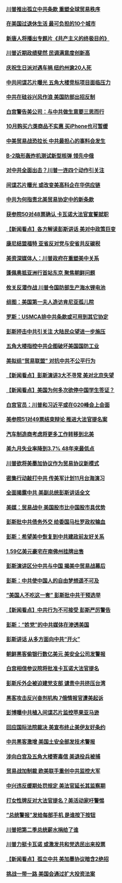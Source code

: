 #### [川普推出孤立中共条款 重塑全球贸易秩序](../pages/nsc412/n10767738.md?t=10081232) 

#### [在美国过退休生活 最可负担的10个城市](../pages/nsc412/n10765527.md?t=10081232) 

#### [新唐人将播出专题片《共产主义的终极目的》](../pages/nsc412/n10767004.md?t=10081232) 

#### [川普近期政绩斐然 民调满意度创新高](../pages/nsc412/n10767124.md?t=10081232) 

#### [庆祝生日派对遇车祸 纽约州逾20人死](../pages/nsc412/n10767006.md?t=10081232) 

#### [中共间谍芯片曝光 五角大楼竞标项目面临压力](../pages/nsc412/n10767062.md?t=10081232) 

#### [中共在硅谷兴风作浪 美国防部出招反制](../pages/nsc412/n10766985.md?t=10081232) 

#### [白宫警告美公司：与中共做生意要三思而行](../pages/nsc412/n10766026.md?t=10081232) 

#### [10月购买六类商品不实惠 买iPhone也可暂缓](../pages/nsc412/n10764637.md?t=10081232) 

#### [中美贸易战恐拉长 中共最担心的事料会发生](../pages/nsc412/n10765864.md?t=10081232) 

#### [B-2隐形轰炸机测试新型核弹 领先中俄](../pages/nsc412/n10764610.md?t=10081232) 

#### [对中共全面出击？川普一连四个动作引关注](../pages/nsc412/n10765620.md?t=10081232) 

#### [间谍芯片曝光 或改变美高科企在华供应链](../pages/nsc412/n10765631.md?t=10081232) 

#### [中共为何指责北美贸易协定中的新条款](../pages/nsc412/n10764045.md?t=10081232) 

#### [获参院50对48票确认 卡瓦诺大法官宣誓就职](../pages/nsc412/n10765530.md?t=10081232) 

#### [【新闻看点】各方解读彭斯讲话 美对中政策巨变](../pages/nsc412/n10765366.md?t=10081232) 

#### [康尼结盟福特 亚省反对党与安省共反碳税](../pages/nsc412/n10765623.md?t=10081232) 

#### [美资深媒体人：川普政府在重塑美中关系](../pages/nsc412/n10764264.md?t=10081232) 

#### [蓬佩奥抵亚洲行首站东京 聚焦朝鲜问题](../pages/nsc412/n10765171.md?t=10081232) 

#### [攸关反潜作战 川普令国防部生产海水锂电池](../pages/nsc412/n10765089.md?t=10081232) 

#### [组图：美国第一夫人造访肯尼亚孤儿院](../pages/nsc412/n10764950.md?t=10081232) 

#### [罗斯：USMCA排中共条款或可用到其它协定](../pages/nsc412/n10764388.md?t=10081232) 

#### [彭斯抨击中共引关注 大陆民众望进一步施压](../pages/nsc412/n10764345.md?t=10081232) 

#### [五角大楼指控中共企图破坏美国国防工业](../pages/nsc412/n10763942.md?t=10081232) 

#### [美拟组“贸易联盟” 对抗中共不公平行为](../pages/nsc412/n10764268.md?t=10081232) 

#### [【新闻看点】彭斯演讲3大不寻常 美对北京失望](../pages/nsc412/n10764060.md?t=10081232) 

#### [【新闻看点】美国为何多次欲停中国学生签证？](../pages/nsc412/n10763657.md?t=10081232) 

#### [白宫官员：川普和习近平或在G20峰会上会面](../pages/nsc412/n10764121.md?t=10081232) 

#### [美参院51对49票结束辩论 推进大法官提名案](../pages/nsc412/n10763808.md?t=10081232) 

#### [汽车制造商考虑将更多工作转移到北美](../pages/nsc412/n10763718.md?t=10081232) 

#### [美九月失业率降到3.7% 48年来最低点](../pages/nsc412/n10763563.md?t=10081232) 

#### [川普欲将美墨加协议作为贸易协议新模式](../pages/nsc412/n10763656.md?t=10081232) 

#### [密集行动敲打中共 传美军计划11月台海演习](../pages/nsc412/n10762348.md?t=10081232) 

#### [全面揭露中共 美副总统彭斯讲话全文](../pages/nsc412/n10762304.md?t=10081232) 

#### [美媒：贸易战中 美国股市比中国股市具优势](../pages/nsc412/n10762779.md?t=10081232) 

#### [彭斯批中共债务外交 给委国马杜罗政权输血](../pages/nsc412/n10762269.md?t=10081232) 

#### [彭斯：希望美中恢复到中共建政前友好关系](../pages/nsc412/n10761924.md?t=10081232) 

#### [1.59亿美元豪宅在南佛州挂牌出售](../pages/nsc412/n10762009.md?t=10081232) 

#### [彭斯演讲区分中共与中国 揭美中贸易战幕后](../pages/nsc412/n10761289.md?t=10081232) 

#### [彭斯：中共使中国人的自由梦想遥不可及](../pages/nsc412/n10761634.md?t=10081232) 

#### [“美国人不吃这一套” 彭斯批中共干预选举](../pages/nsc412/n10760952.md?t=10081232) 

#### [【新闻看点】中共行为不可接受 彭斯严厉警告](../pages/nsc412/n10761342.md?t=10081232) 

#### [彭斯：“姓党”的中共媒体在渗透美国](../pages/nsc412/n10761606.md?t=10081232) 

#### [彭斯讲话 从多方面向中共“开火”](../pages/nsc412/n10760650.md?t=10081232) 

#### [朝鲜黑客偷银行数亿美元 美安全公司发警报](../pages/nsc412/n10761499.md?t=10081232) 

#### [白宫相信参议院将批准卡瓦诺大法官提名](../pages/nsc412/n10761147.md?t=10081232) 

#### [彭斯斥外企被迫建党支部 谴责中共挤压台湾](../pages/nsc412/n10761443.md?t=10081232) 

#### [黑客攻击反兴奋剂机构  7俄情报官遭美起诉](../pages/nsc412/n10761055.md?t=10081232) 

#### [彭博曝中共植入间谍芯片监控苹果亚马逊](../pages/nsc412/n10761192.md?t=10081232) 

#### [回应国际法院裁决 美宣布终止美伊友好条约](../pages/nsc412/n10760153.md?t=10081232) 

#### [中共黑客激增 美国土安全部发技术警报](../pages/nsc412/n10760423.md?t=10081232) 

#### [涉向白宫及五角大楼寄毒信 美退役兵被捕](../pages/nsc412/n10759571.md?t=10081232) 

#### [贸易战加制裁 欧美联手重创中共监控大军](../pages/nsc412/n10759231.md?t=10081232) 

#### [中兴违反缓期处罚规定 美法官延长其监察期](../pages/nsc412/n10759508.md?t=10081232) 

#### [打女性牌反对大法官提名？美活动家吁警惕](../pages/nsc412/n10759145.md?t=10081232) 

#### [“总统警报”发给每部手机  是谁按下按钮](../pages/nsc412/n10759228.md?t=10081232) 

#### [川普把第二季总统薪水捐给了谁](../pages/nsc412/n10759156.md?t=10081232) 

#### [川普力挺卡瓦诺 或激发共和党选民出来投票](../pages/nsc412/n10758734.md?t=10081232) 

#### [【新闻看点】孤立中共 美加墨协议暗含2绝招](../pages/nsc412/n10758960.md?t=10081232) 

#### [挑战一带一路 美国会通过扩大投资法案](../pages/nsc412/n10759148.md?t=10081232) 

